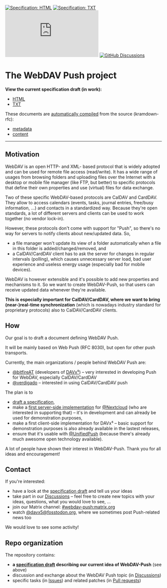 [![Specification: HTML](https://img.shields.io/badge/preview-html-brightgreen)](https://bitfireat.github.io/webdav-push/draft-bitfire-webdav-push-00.html)
[![Specification: TXT](https://img.shields.io/badge/preview-txt-brightgreen)](https://bitfireat.github.io/webdav-push/draft-bitfire-webdav-push-00.txt)
[![Matrix](https://img.shields.io/matrix/webdav-push:matrix.org)](https://matrix.to/#/#webdav-push:matrix.org)
[![GitHub Discussions](https://img.shields.io/github/discussions/bitfireAT/webdav-push)](https://img.shields.io/github/discussions/bitfireAT/webdav-push)


# The WebDAV Push project

**View the current specification draft (in work):**

* [HTML](https://bitfireat.github.io/webdav-push/draft-bitfire-webdav-push-00.html)
* [TXT](https://bitfireat.github.io/webdav-push/draft-bitfire-webdav-push-00.txt)

These documents are [automatically compiled](https://github.com/bitfireAT/webdav-push/blob/main/.github/workflows/build-rfc.yml) from the source (kramdown-rfc):

* [metadata](https://github.com/bitfireAT/webdav-push/blob/main/webdav-push.mkd)
* [content](https://github.com/bitfireAT/webdav-push/blob/main/content.mkd)

---

## Motivation

WebDAV is an open HTTP- and XML- based protocol that is widely adopted and can be used for remote file access (read/write). It has a wide range of usages from browsing folders and uploading files over the Internet with a desktop or mobile file manager (like FTP, but better) to specific protocols that define their own properties and use (virtual) files for data exchange.

Two of these specific WebDAV-based protocols are CalDAV and CardDAV. They allow to access calendars (events, tasks, journal entries, free/busy information, …) and contacts in a standardized way. Because they're open standards, a lot of different servers and clients can be used to work together (no vendor lock-in).

However, these protocols don't come with support for "Push", so there's no way for servers to notify clients about new/updated data. So,

- a file manager won't update its view of a folder automatically when a file in this folder is added/changed/removed, and
- a CalDAV/CardDAV client has to ask the server for changes in regular intervals (polling), which causes unnecessary server load, bad user experience and useless energy usage (especially bad for mobile devices).

WebDAV is however extensible and it's possible to add new properties and mechanisms to it. So we want to create WebDAV-Push, so that users can receive updated data whenever they're available.

**This is especially important for CalDAV/CardDAV, where we want to bring (near-)real-time synchronization** (which is nowadays industry standard for proprietary protocols) also to CalDAV/CardDAV clients.


## How

Our goal is to draft a document defining WebDAV Push.

It will be mainly based on Web Push (RFC 8030), but open for other push transports.

Currently, the main organizations / people behind WebDAV Push are:

- [@bitfireAT](https://github.com/bitfireAT) (developers of [DAVx⁵](https://github.com/bitfireAT/davx5-ose)) – very interested in developing Push for WebDAV, especially CalDAV/CardDAV
- [@verdigado](https://github.com/verdigado) – interested in using CalDAV/CardDAV push

The plan is to

- [draft a specification](content.md),
- make a [first server-side implementation](https://github.com/bitfireAT/nc_ext_dav_push) for [@Nextcloud](https://github.com/nextcloud) (who are interested in supporting that) – it's in development and can already be used for demonstration purposes,
- make a first client-side implementation for DAVx⁵ – basic support for demonstration purposes is also already available in the lastest releases,
- ensure that it's usable with [@UnifiedPush](https://github.com/UnifiedPush) (because there's already much awesome open technology available).

A lot of people have shown their interest in WebDAV-Push. Thank you for all ideas and encouragement!


## Contact

If you're interested:

- have a look at the [specification draft](https://bitfireat.github.io/webdav-push/draft-bitfire-webdav-push-00.html) and tell us your ideas
- take part in our [Discussions](https://github.com/bitfireAT/webdav-push/discussions) – feel free to create new topics with your ideas, questions, what you would love to see, …
- join our Matrix channel: [#webdav-push:matrix.org](https://matrix.to/#/#webdav-push:matrix.org)
- watch [@davx5@fosstodon.org](https://fosstodon.org/@davx5app), where we sometimes post Push-related news too

We would love to see some activity!


## Repo organization

The repository contains:

- **a [specification draft](https://bitfireat.github.io/webdav-push/draft-bitfire-webdav-push-00.html) describing our current idea of WebDAV-Push** (see above)
- discussion and exchange about the WebDAV Push topic (in [Discussions](https://github.com/bitfireAT/webdav-push/discussions))
- specific tasks (in [Issues](https://github.com/bitfireAT/webdav-push/issues)) and related patches (in [Pull requests](https://github.com/bitfireAT/webdav-push/pulls))

